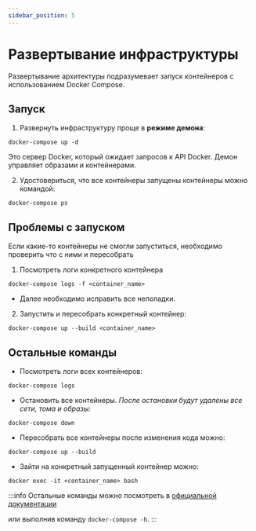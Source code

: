 ```yaml
---
sidebar_position: 5
---
```

# Развертывание инфраструктуры
Развертывание архитектуры подразумевает запуск контейнеров с использованием Docker Compose.

## Запуск
1. Развернуть инфраструктуру проще в **режиме демона**:
```
docker-compose up -d
```
Это сервер Docker, который ожидает запросов к API Docker. Демон управляет образами и контейнерами.

2. Удостовериться, что все контейнеры запущены контейнеры можно командой:
```
docker-compose ps
```

## Проблемы с запуском
Если какие-то контейнеры не смогли запуститься, необходимо проверить что с ними и пересобрать

1. Посмотреть логи конкретного контейнера
```
docker-compose logs -f <container_name>
```
* Далее необходимо исправить все неполадки.

2. Запустить и пересобрать конкретный контейнер:
```
docker-compose up --build <container_name>
```

## Остальные команды
* Посмотреть логи всех контейнеров:
```
docker-compose logs
```
* Остановить все контейнеры. *После остановки будут удалены все сети, тома и образы:*
```
docker-compose down
```
* Пересобрать все контейнеры после изменения кода можно:
```
docker-compose up --build
```
* Зайти на конкретный запущенный контейнер можно:
```
docker exec -it <container_name> bash
```

:::info
Остальные команды можно посмотреть в [официальной документации](https://docs.docker.com/compose/reference/)

или выполнив команду `docker-compose -h`.
:::
